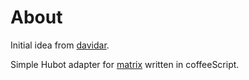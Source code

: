 # About

Initial idea from [davidar](https://github.com/davidar).

Simple Hubot adapter for [matrix](https://matrix.org) written in coffeeScript.